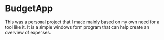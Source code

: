 # BudgetApp
This was a personal project that I made mainly based on my own need for a tool like it. 
It is a simple windows form program that can help create an overview of expenses.
